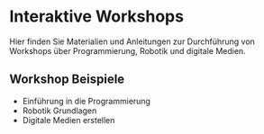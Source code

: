 # Interaktive Workshops

Hier finden Sie Materialien und Anleitungen zur Durchführung von Workshops über Programmierung, Robotik und digitale Medien.

## Workshop Beispiele
- Einführung in die Programmierung
- Robotik Grundlagen
- Digitale Medien erstellen
